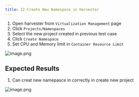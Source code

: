 ```yaml
---
title: 12-Create New Namespace in Harvester	
---
```

1. Open harvester from `Virtualization Management` page
2. Click `Projects/Namespaces`
3. Select the new project created in previous test case
4. Click `Create Namespace`
5. Set CPU and Memory limit in `Container Resource Limit`

![image.png](https://images.zenhubusercontent.com/61519853321ea20d65443929/4336645f-833c-4de7-bd6b-45cac0d446dc)

## Expected Results
1. Can creat new namepasce in correctly in create new project

![image.png](https://images.zenhubusercontent.com/61519853321ea20d65443929/3c00da5d-9f65-4cd0-882f-6465da496ea1)